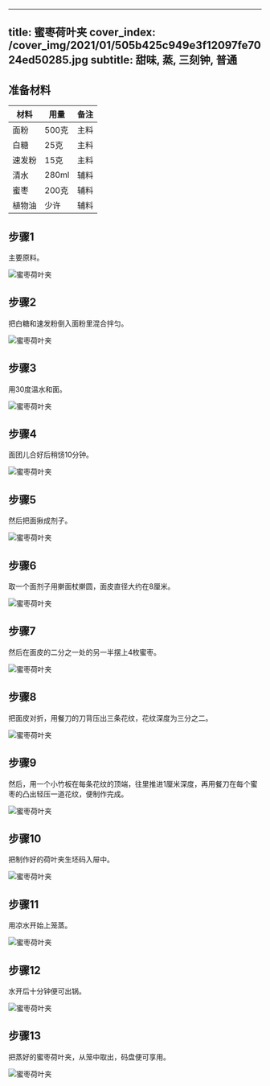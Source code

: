
---
title: 蜜枣荷叶夹
cover_index: /cover_img/2021/01/505b425c949e3f12097fe7024ed50285.jpg
subtitle: 甜味, 蒸, 三刻钟, 普通
---

## 准备材料

| 材料     | 用量 | 备注|
| ------- | ----- | --- |
| 面粉 | 500克| 主料 |
| 白糖 | 25克| 主料 |
| 速发粉 | 15克| 主料 |
| 清水 | 280ml| 辅料 |
| 蜜枣 | 200克| 辅料 |
| 植物油 | 少许| 辅料 |

## 步骤1

主要原料。

![蜜枣荷叶夹](https://i8.meishichina.com/attachment/recipe/201010/201010081702528.jpg?x-oss-process=style/p320) 

## 步骤2

把白糖和速发粉倒入面粉里混合拌匀。

![蜜枣荷叶夹](https://i8.meishichina.com/attachment/recipe/201010/201010081703135.jpg?x-oss-process=style/p320) 

## 步骤3

用30度温水和面。

![蜜枣荷叶夹](https://i8.meishichina.com/attachment/recipe/201010/201010081703288.jpg?x-oss-process=style/p320) 

## 步骤4

面团儿合好后稍饧10分钟。

![蜜枣荷叶夹](https://i8.meishichina.com/attachment/recipe/201010/201010081704020.jpg?x-oss-process=style/p320) 

## 步骤5

然后把面揪成剂子。

![蜜枣荷叶夹](https://i8.meishichina.com/attachment/recipe/201010/201010081704106.jpg?x-oss-process=style/p320) 

## 步骤6

取一个面剂子用擀面杖擀圆，面皮直径大约在8厘米。

![蜜枣荷叶夹](https://i8.meishichina.com/attachment/recipe/201010/201010081705373.jpg?x-oss-process=style/p320) 

## 步骤7

然后在面皮的二分之一处的另一半摆上4枚蜜枣。

![蜜枣荷叶夹](https://i8.meishichina.com/attachment/recipe/201010/201010081705442.jpg?x-oss-process=style/p320) 

## 步骤8

把面皮对折，用餐刀的刀背压出三条花纹，花纹深度为三分之二。

![蜜枣荷叶夹](https://i8.meishichina.com/attachment/recipe/201010/201010081706145.jpg?x-oss-process=style/p320) 

## 步骤9

然后，用一个小竹板在每条花纹的顶端，往里推进1厘米深度，再用餐刀在每个蜜枣的凸出轻压一道花纹，便制作完成。

![蜜枣荷叶夹](https://i8.meishichina.com/attachment/recipe/201010/201010081706268.jpg?x-oss-process=style/p320) 

## 步骤10

把制作好的荷叶夹生坯码入屉中。

![蜜枣荷叶夹](https://i8.meishichina.com/attachment/recipe/201010/201010081706458.jpg?x-oss-process=style/p320) 

## 步骤11

用凉水开始上笼蒸。

![蜜枣荷叶夹](https://i8.meishichina.com/attachment/recipe/201010/201010081707278.jpg?x-oss-process=style/p320) 

## 步骤12

水开后十分钟便可出锅。

![蜜枣荷叶夹](https://i8.meishichina.com/attachment/recipe/201010/201010081707348.jpg?x-oss-process=style/p320) 

## 步骤13

把蒸好的蜜枣荷叶夹，从笼中取出，码盘便可享用。

![蜜枣荷叶夹](https://i8.meishichina.com/attachment/recipe/201010/201010081707509.jpg?x-oss-process=style/p320) 

